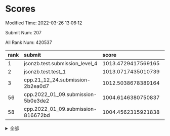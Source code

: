# Scores

Modified Time: 2022-03-26 13:06:12

Submit Num: 207

All Rank Num: 420537

| rank |               submit               |       score        |       sigma        | pk_num |
| :--- | :--------------------------------- | :----------------- | :----------------- | :----- |
| 1    | jsonzb.test.submission_level_4     | 1013.4729417569165 | 0.799512990515121  | 8122   |
| 2    | jsonzb.test.test_1                 | 1013.0717435010739 | 0.8531793958214103 | 8129   |
| 3    | cpp.21_12_24.submission-2b2ea0d7   | 1012.5038678389164 | 0.8062187479207441 | 8124   |
| 56   | cpp.2022_01_09.submission-5b0e3de2 | 1004.6146380750837 | 0.7028281013082907 | 8125   |
| 58   | cpp.2022_01_09.submission-816672bd | 1004.4562315921838 | 0.7087038630221132 | 8126   |


<details>
<summary>全部</summary>

| rank |                 submit                 |       score        |       sigma        | pk_num |
| :--- | :------------------------------------- | :----------------- | :----------------- | :----- |
| 1    | jsonzb.test.submission_level_4         | 1013.4729417569165 | 0.799512990515121  | 8122   |
| 2    | jsonzb.test.test_1                     | 1013.0717435010739 | 0.8531793958214103 | 8129   |
| 3    | cpp.21_12_24.submission-2b2ea0d7       | 1012.5038678389164 | 0.8062187479207441 | 8124   |
| 4    | gobigger.level_3.submission_level_3_16 | 1011.5411963284373 | 0.7717931074238604 | 8123   |
| 5    | gobigger.level_3.submission_level_3_11 | 1011.5252106685865 | 0.7646948198320561 | 8126   |
| 6    | gobigger.level_3.submission_level_3_30 | 1011.4768146006937 | 0.8121683070807721 | 8128   |
| 7    | gobigger.level_3.submission_level_3_2  | 1011.3370756226057 | 0.7827898163055627 | 8127   |
| 8    | gobigger.level_3.submission_level_3_1  | 1011.2789190402973 | 0.7845958528260663 | 8129   |
| 9    | gobigger.level_3.submission_level_3_48 | 1011.2303319797178 | 0.7650764481967888 | 8125   |
| 10   | gobigger.level_3.submission_level_3_18 | 1011.2167588598538 | 0.7705726613236298 | 8127   |
| 11   | gobigger.level_3.submission_level_3_36 | 1011.1910172778767 | 0.7754146456244825 | 8125   |
| 12   | gobigger.level_3.submission_level_3_41 | 1011.1902780984707 | 0.7513026289603439 | 8128   |
| 13   | gobigger.level_3.submission_level_3_49 | 1010.8080845560723 | 0.7740397573050091 | 8129   |
| 14   | gobigger.level_3.submission_level_3_29 | 1010.7594577148885 | 0.8055458972766896 | 8129   |
| 15   | gobigger.level_3.submission_level_3_42 | 1010.7371944404525 | 0.7863704914133965 | 8126   |
| 16   | gobigger.level_3.submission_level_3_24 | 1010.7020316678739 | 0.7643256798191486 | 8131   |
| 17   | gobigger.level_3.submission_level_3_3  | 1010.644092435527  | 0.7808409632412849 | 8123   |
| 18   | gobigger.level_3.submission_level_3_26 | 1010.4767082722531 | 0.77245570458505   | 8127   |
| 19   | gobigger.level_3.submission_level_3_7  | 1010.398459485106  | 0.7871561756707298 | 8127   |
| 20   | gobigger.level_3.submission_level_3_5  | 1010.3555423036571 | 0.745302309736543  | 8126   |
| 21   | gobigger.level_3.submission_level_3_23 | 1010.2082027358213 | 0.7447354357250352 | 8125   |
| 22   | gobigger.level_3.submission_level_3_39 | 1010.2020141006337 | 0.7467359312030243 | 8127   |
| 23   | gobigger.level_3.submission_level_3_8  | 1010.109416660254  | 0.7753239142497129 | 8128   |
| 24   | gobigger.level_3.submission_level_3_4  | 1010.0788405745051 | 0.7779468517106195 | 8122   |
| 25   | gobigger.level_3.submission_level_3_44 | 1010.0665265701074 | 0.7822341620945233 | 8126   |
| 26   | gobigger.level_3.submission_level_3_0  | 1009.9919215246804 | 0.7485032646588836 | 8132   |
| 27   | gobigger.level_3.submission_level_3_27 | 1009.9104117543329 | 0.7590083552049398 | 8131   |
| 28   | gobigger.level_3.submission_level_3_40 | 1009.9040541966928 | 0.7698422698027375 | 8125   |
| 29   | gobigger.level_3.submission_level_3_25 | 1009.8929672441999 | 0.7681257014608192 | 8127   |
| 30   | gobigger.level_3.submission_level_3_38 | 1009.8676325448192 | 0.7576123447861508 | 8130   |
| 31   | gobigger.level_3.submission_level_3_20 | 1009.8367332467678 | 0.7604031691699468 | 8123   |
| 32   | gobigger.level_3.submission_level_3_19 | 1009.8007383718963 | 0.7612807879896647 | 8125   |
| 33   | gobigger.level_3.submission_level_3_12 | 1009.6835117927094 | 0.7841301659226139 | 8123   |
| 34   | gobigger.level_3.submission_level_3_43 | 1009.5813403047981 | 0.7664009465299554 | 8127   |
| 35   | gobigger.level_3.submission_level_3_46 | 1009.5437370344135 | 0.7449266533863694 | 8122   |
| 36   | gobigger.level_3.submission_level_3_13 | 1009.5382226626879 | 0.7731937842080692 | 8133   |
| 37   | gobigger.level_3.submission_level_3_6  | 1009.3380754766836 | 0.7449883759447937 | 8123   |
| 38   | gobigger.level_3.submission_level_3_31 | 1009.3368347383451 | 0.7443341953864041 | 8125   |
| 39   | gobigger.level_3.submission_level_3_14 | 1009.3336983209783 | 0.7767339206387387 | 8128   |
| 40   | gobigger.level_3.submission_level_3_28 | 1009.2621030407007 | 0.7621457071839922 | 8126   |
| 41   | gobigger.level_3.submission_level_3_15 | 1009.236452460313  | 0.7555673265597886 | 8122   |
| 42   | gobigger.level_3.submission_level_3_34 | 1009.0937735029842 | 0.7513031404184967 | 8127   |
| 43   | gobigger.level_3.submission_level_3_22 | 1009.0689947480681 | 0.7470137889567442 | 8127   |
| 44   | gobigger.level_3.submission_level_3_17 | 1009.0687894072854 | 0.741878076940313  | 8131   |
| 45   | gobigger.level_3.submission_level_3_47 | 1009.0371429897367 | 0.766780849866508  | 8124   |
| 46   | gobigger.level_3.submission_level_3_33 | 1009.0357119815596 | 0.7366464394962771 | 8132   |
| 47   | gobigger.level_3.submission_level_3_45 | 1009.0091423058959 | 0.7263930315663618 | 8127   |
| 48   | gobigger.level_3.submission_level_3_35 | 1008.9856529335669 | 0.7449648718656486 | 8126   |
| 49   | gobigger.level_3.submission_level_3_9  | 1008.9432147033901 | 0.7525491478480565 | 8124   |
| 50   | gobigger.level_3.submission_level_3_32 | 1008.9047927766687 | 0.742625298984508  | 8123   |
| 51   | gobigger.level_3.submission_level_3_10 | 1008.7690445380917 | 0.7561428449910237 | 8120   |
| 52   | gobigger.level_3.submission_level_3_21 | 1008.7348339842124 | 0.7360549673167586 | 8127   |
| 53   | gobigger.level_3.submission_level_3_37 | 1008.5192800584767 | 0.7478811850374179 | 8127   |
| 54   | gobigger.level_1.submission_level_1_7  | 1005.256171135707  | 0.7233876747115615 | 8130   |
| 55   | gobigger.level_1.submission_level_1_18 | 1004.8637900001602 | 0.7153746349454047 | 8126   |
| 56   | cpp.2022_01_09.submission-5b0e3de2     | 1004.6146380750837 | 0.7028281013082907 | 8125   |
| 57   | gobigger.level_1.submission_level_1_16 | 1004.5585301930931 | 0.7261388759669416 | 8126   |
| 58   | cpp.2022_01_09.submission-816672bd     | 1004.4562315921838 | 0.7087038630221132 | 8126   |
| 59   | gobigger.level_1.submission_level_1_5  | 1004.2033442045494 | 0.7253493107231769 | 8123   |
| 60   | gobigger.level_1.submission_level_1_14 | 1004.0164149686241 | 0.7306064413054678 | 8126   |
| 61   | gobigger.level_1.submission_level_1_34 | 1004.0101473252518 | 0.7179272366422371 | 8125   |
| 62   | gobigger.level_1.submission_level_1_47 | 1003.9192892435983 | 0.71812067528533   | 8125   |
| 63   | gobigger.level_1.submission_level_1_1  | 1003.8864200404479 | 0.7231280459234654 | 8128   |
| 64   | gobigger.level_1.submission_level_1_44 | 1003.8811599701357 | 0.7120489465583076 | 8122   |
| 65   | gobigger.level_1.submission_level_1_27 | 1003.841063782554  | 0.7258737196728076 | 8126   |
| 66   | gobigger.level_1.submission_level_1_13 | 1003.7868972449317 | 0.7183867345304134 | 8132   |
| 67   | gobigger.level_1.submission_level_1_49 | 1003.7801453708539 | 0.7202307992790173 | 8128   |
| 68   | gobigger.level_1.submission_level_1_33 | 1003.7399723452849 | 0.7143083392678723 | 8127   |
| 69   | gobigger.level_1.submission_level_1_29 | 1003.679254314699  | 0.7281100804853843 | 8124   |
| 70   | gobigger.level_1.submission_level_1_19 | 1003.6676705472498 | 0.7295521111463299 | 8125   |
| 71   | gobigger.level_1.submission_level_1_20 | 1003.6193233072725 | 0.7111181049734291 | 8131   |
| 72   | gobigger.level_1.submission_level_1_2  | 1003.5866564348855 | 0.7168716118284846 | 8126   |
| 73   | gobigger.level_1.submission_level_1_3  | 1003.5836183086543 | 0.6979419079262764 | 8125   |
| 74   | gobigger.level_1.submission_level_1_41 | 1003.4968913178511 | 0.7103410175634047 | 8125   |
| 75   | gobigger.level_1.submission_level_1_17 | 1003.4865848729502 | 0.6982294732658364 | 8123   |
| 76   | gobigger.level_1.submission_level_1_42 | 1003.4118843709782 | 0.7009574031470411 | 8124   |
| 77   | gobigger.level_1.submission_level_1_31 | 1003.2779625708333 | 0.7276897666574382 | 8122   |
| 78   | gobigger.level_1.submission_level_1_46 | 1003.2752748132415 | 0.7134973243499846 | 8128   |
| 79   | gobigger.level_1.submission_level_1_8  | 1003.2383238607244 | 0.7151933400588387 | 8130   |
| 80   | gobigger.level_1.submission_level_1_15 | 1003.2082917816335 | 0.7220242694509098 | 8126   |
| 81   | gobigger.level_1.submission_level_1_6  | 1003.1838639067074 | 0.7059196348797915 | 8132   |
| 82   | gobigger.level_1.submission_level_1_48 | 1003.1419461662683 | 0.7267551582468059 | 8124   |
| 83   | gobigger.level_1.submission_level_1_38 | 1003.1318484429974 | 0.7240766022685388 | 8127   |
| 84   | gobigger.level_1.submission_level_1_37 | 1003.1148821337931 | 0.7129793147203097 | 8126   |
| 85   | gobigger.level_1.submission_level_1_35 | 1003.1083725673033 | 0.7172272894333116 | 8128   |
| 86   | gobigger.level_1.submission_level_1_22 | 1003.083958654458  | 0.7172815222340989 | 8117   |
| 87   | gobigger.level_1.submission_level_1_30 | 1003.0429662241419 | 0.7167352960368876 | 8127   |
| 88   | gobigger.level_1.submission_level_1_25 | 1003.0391467921363 | 0.717276218663388  | 8123   |
| 89   | gobigger.level_1.submission_level_1_28 | 1002.9973485388317 | 0.7168960659578013 | 8124   |
| 90   | gobigger.level_1.submission_level_1_40 | 1002.9926485261034 | 0.7108052767488107 | 8126   |
| 91   | gobigger.level_1.submission_level_1_39 | 1002.9897213084691 | 0.7101847873970515 | 8128   |
| 92   | gobigger.level_1.submission_level_1_43 | 1002.7708499002345 | 0.7109648540897978 | 8127   |
| 93   | gobigger.level_1.submission_level_1_12 | 1002.6894968973681 | 0.7113268565696742 | 8128   |
| 94   | gobigger.level_1.submission_level_1_21 | 1002.6434848392919 | 0.7166592078957629 | 8133   |
| 95   | gobigger.level_1.submission_level_1_26 | 1002.5483359946355 | 0.7087047737881985 | 8123   |
| 96   | gobigger.level_1.submission_level_1_9  | 1002.4803249258136 | 0.7094735843334534 | 8126   |
| 97   | gobigger.level_1.submission_level_1_24 | 1002.4791247551123 | 0.711509556501199  | 8126   |
| 98   | gobigger.level_1.submission_level_1_11 | 1002.4783901050332 | 0.7092349803423176 | 8127   |
| 99   | gobigger.level_1.submission_level_1_10 | 1002.4181461815432 | 0.711931222413314  | 8120   |
| 100  | gobigger.level_1.submission_level_1_32 | 1002.3110369575298 | 0.7039180959555784 | 8127   |
| 101  | gobigger.level_1.submission_level_1_0  | 1002.2659011069527 | 0.7170667948122078 | 8126   |
| 102  | gobigger.level_1.submission_level_1_45 | 1002.1770763842013 | 0.7128948120379214 | 8125   |
| 103  | gobigger.level_1.submission_level_1_23 | 1001.9956115312315 | 0.7085989310308566 | 8127   |
| 104  | gobigger.level_1.submission_level_1_36 | 1001.9895501140511 | 0.7126516079892373 | 8121   |
| 105  | gobigger.level_1.submission_level_1_4  | 1001.840756205565  | 0.7031322221113735 | 8132   |
| 106  | gobigger.random.submission_random_33   | 997.2770390359518  | 0.7067919482690885 | 8126   |
| 107  | gobigger.random.submission_random_10   | 997.1390362662287  | 0.7079626572722515 | 8124   |
| 108  | gobigger.random.submission_random_27   | 997.0775157564153  | 0.701653206108236  | 8126   |
| 109  | gobigger.random.submission_random_24   | 996.8163749259904  | 0.7038111424416441 | 8127   |
| 110  | gobigger.random.submission_random_45   | 996.8004750699953  | 0.7019438311809447 | 8131   |
| 111  | gobigger.random.submission_random_21   | 996.7933193861776  | 0.7152681377988799 | 8125   |
| 112  | gobigger.random.submission_random_31   | 996.7749720065755  | 0.7065757977701735 | 8124   |
| 113  | gobigger.random.submission_random_25   | 996.7622445894418  | 0.7041610312885062 | 8128   |
| 114  | gobigger.random.submission_random_2    | 996.6970395139939  | 0.7031980813508855 | 8123   |
| 115  | gobigger.random.submission_random_7    | 996.6192780778426  | 0.7027434540320936 | 8127   |
| 116  | gobigger.random.submission_random_47   | 996.5616115410457  | 0.7193734384019397 | 8127   |
| 117  | gobigger.random.submission_random_36   | 996.4976282989329  | 0.7060864348592488 | 8130   |
| 118  | gobigger.random.submission_random_17   | 996.4798756452169  | 0.6953789584696667 | 8124   |
| 119  | gobigger.random.submission_random_1    | 996.4686534141803  | 0.7133323689459315 | 8127   |
| 120  | gobigger.random.submission_random_3    | 996.4331109921673  | 0.7036809551898514 | 8128   |
| 121  | gobigger.random.submission_random_35   | 996.2754867495938  | 0.7129889481620304 | 8128   |
| 122  | gobigger.random.submission_random_19   | 996.2448295508887  | 0.7081149407127095 | 8126   |
| 123  | gobigger.random.submission_random_5    | 996.2172497777913  | 0.7102694832412446 | 8127   |
| 124  | gobigger.random.submission_random_30   | 996.2127666190732  | 0.7067242955847992 | 8125   |
| 125  | gobigger.random.submission_random_38   | 996.1868319472419  | 0.7175340347819213 | 8130   |
| 126  | gobigger.random.submission_random_13   | 996.1625120689532  | 0.7024273341263283 | 8130   |
| 127  | gobigger.random.submission_random_4    | 996.1256370916626  | 0.6954833727020064 | 8128   |
| 128  | gobigger.random.submission_random_14   | 995.9538614979595  | 0.7112256827055825 | 8132   |
| 129  | gobigger.random.submission_random_6    | 995.9321797628587  | 0.7169773038955288 | 8126   |
| 130  | gobigger.random.submission_random_41   | 995.9231507420628  | 0.7038155675503344 | 8127   |
| 131  | gobigger.random.submission_random_26   | 995.8318971102984  | 0.7040418093329719 | 8134   |
| 132  | gobigger.random.submission_random_12   | 995.8061802102503  | 0.7156629970001376 | 8130   |
| 133  | gobigger.random.submission_random_0    | 995.8003816496853  | 0.7184853113018778 | 8129   |
| 134  | gobigger.random.submission_random_40   | 995.7973037818233  | 0.7294708819556577 | 8131   |
| 135  | gobigger.random.submission_random_46   | 995.7780456739335  | 0.7066169797115579 | 8118   |
| 136  | gobigger.random.submission_random_42   | 995.7706377752625  | 0.7187749394853973 | 8124   |
| 137  | gobigger.random.submission_random_22   | 995.7594984457024  | 0.7132543531270837 | 8126   |
| 138  | gobigger.random.submission_random_23   | 995.6753537866766  | 0.7072415744480747 | 8125   |
| 139  | gobigger.random.submission_random_44   | 995.653569225104   | 0.6937589489762602 | 8128   |
| 140  | gobigger.random.submission_random_43   | 995.5538467980244  | 0.7008579792594111 | 8124   |
| 141  | gobigger.random.submission_random_9    | 995.5483937114283  | 0.7040179563014453 | 8123   |
| 142  | gobigger.random.submission_random_20   | 995.546909108437   | 0.706927201646931  | 8123   |
| 143  | gobigger.random.submission_random_32   | 995.523075512158   | 0.7045290660128022 | 8124   |
| 144  | gobigger.random.submission_random_8    | 995.5093913831463  | 0.7112660781857805 | 8128   |
| 145  | gobigger.random.submission_random_48   | 995.4536873342807  | 0.6985747957939714 | 8136   |
| 146  | gobigger.random.submission_random_28   | 995.3901815326601  | 0.7074846018156352 | 8125   |
| 147  | gobigger.random.submission_random_18   | 995.3466927966903  | 0.7072224631221425 | 8124   |
| 148  | gobigger.random.submission_random_34   | 995.3293422767117  | 0.7197099366836993 | 8126   |
| 149  | gobigger.random.submission_random_15   | 995.3173762789617  | 0.7234216323768119 | 8125   |
| 150  | gobigger.random.submission_random_16   | 995.2852050931018  | 0.7093163303416555 | 8124   |
| 151  | gobigger.random.submission_random_11   | 995.1185547550768  | 0.7167467526482598 | 8130   |
| 152  | gobigger.random.submission_random_37   | 995.0868527161003  | 0.7030315952728056 | 8122   |
| 153  | gobigger.random.submission_random_29   | 995.04971657603    | 0.6966790859590097 | 8129   |
| 154  | gobigger.random.submission_random_49   | 994.4994445926438  | 0.7091146552428886 | 8122   |
| 155  | gobigger.level_2.submission_level_2_10 | 994.2134859778936  | 0.7343442814969151 | 8119   |
| 156  | gobigger.random.submission_random_39   | 993.9616734714516  | 0.737237220487163  | 8127   |
| 157  | gobigger.level_2.submission_level_2_43 | 993.9341862925259  | 0.752247700200828  | 8131   |
| 158  | gobigger.level_2.submission_level_2_15 | 993.7700512618642  | 0.7390893432795713 | 8125   |
| 159  | gobigger.level_2.submission_level_2_23 | 993.6631556759027  | 0.7453623136495898 | 8133   |
| 160  | gobigger.level_2.submission_level_2_17 | 993.5387746188325  | 0.7405588866792517 | 8127   |
| 161  | gobigger.level_2.submission_level_2_47 | 993.3880404297637  | 0.7190535720121382 | 8128   |
| 162  | gobigger.level_2.submission_level_2_36 | 993.332772015528   | 0.7209912078794442 | 8122   |
| 163  | gobigger.level_2.submission_level_2_37 | 993.2366134546754  | 0.7379141576681283 | 8127   |
| 164  | gobigger.level_2.submission_level_2_12 | 992.981299136754   | 0.7424063592537049 | 8126   |
| 165  | gobigger.level_2.submission_level_2_9  | 992.9798828972266  | 0.7358406695637624 | 8131   |
| 166  | gobigger.level_2.submission_level_2_1  | 992.9558817761142  | 0.7462732036529554 | 8127   |
| 167  | gobigger.level_2.submission_level_2_40 | 992.9236428675313  | 0.7361271523414097 | 8123   |
| 168  | gobigger.level_2.submission_level_2_13 | 992.8873147455274  | 0.7534669829987328 | 8128   |
| 169  | gobigger.level_2.submission_level_2_7  | 992.8682848320458  | 0.7447519596925601 | 8128   |
| 170  | gobigger.level_2.submission_level_2_21 | 992.6948602137046  | 0.746674628920597  | 8125   |
| 171  | gobigger.level_2.submission_level_2_0  | 992.6650299336824  | 0.7449238867748181 | 8130   |
| 172  | gobigger.level_2.submission_level_2_38 | 992.5959716069843  | 0.7349490434779986 | 8122   |
| 173  | gobigger.level_2.submission_level_2_6  | 992.542048392528   | 0.7217348644138453 | 8130   |
| 174  | gobigger.level_2.submission_level_2_20 | 992.5370697885368  | 0.746366094755185  | 8125   |
| 175  | gobigger.level_2.submission_level_2_18 | 992.4139102599576  | 0.7541639982683245 | 8126   |
| 176  | gobigger.level_2.submission_level_2_4  | 992.4098283340434  | 0.7292041215554802 | 8116   |
| 177  | gobigger.level_2.submission_level_2_5  | 992.4076979178096  | 0.7438907901580993 | 8127   |
| 178  | gobigger.level_2.submission_level_2_26 | 992.3368804558322  | 0.7316471223789176 | 8130   |
| 179  | gobigger.level_2.submission_level_2_39 | 992.2898613848325  | 0.7413002443417382 | 8127   |
| 180  | gobigger.level_2.submission_level_2_29 | 992.2826895090889  | 0.7480877924962317 | 8128   |
| 181  | gobigger.level_2.submission_level_2_35 | 992.2816361257909  | 0.7479442826460522 | 8125   |
| 182  | gobigger.level_2.submission_level_2_28 | 992.152506973558   | 0.7569914437606702 | 8128   |
| 183  | gobigger.level_2.submission_level_2_11 | 992.151323408378   | 0.740241198002086  | 8127   |
| 184  | gobigger.level_2.submission_level_2_34 | 992.1450132137953  | 0.7497674052150856 | 8121   |
| 185  | gobigger.level_2.submission_level_2_45 | 992.0750144105917  | 0.7375104582398258 | 8128   |
| 186  | gobigger.level_2.submission_level_2_46 | 992.0694714355631  | 0.7328090470703518 | 8123   |
| 187  | gobigger.level_2.submission_level_2_8  | 992.0599346576926  | 0.7391747651141789 | 8127   |
| 188  | gobigger.level_2.submission_level_2_19 | 992.0415484253424  | 0.7385969298819071 | 8125   |
| 189  | gobigger.level_2.submission_level_2_24 | 991.9253642518552  | 0.7532515282603658 | 8125   |
| 190  | gobigger.level_2.submission_level_2_22 | 991.9096016412823  | 0.7498217768660088 | 8132   |
| 191  | gobigger.level_2.submission_level_2_30 | 991.8680629445051  | 0.742497872986958  | 8126   |
| 192  | gobigger.level_2.submission_level_2_44 | 991.8253339868484  | 0.7401684607784561 | 8130   |
| 193  | gobigger.level_2.submission_level_2_2  | 991.7666278980752  | 0.7715509538611638 | 8126   |
| 194  | gobigger.level_2.submission_level_2_48 | 991.7529658888672  | 0.7508965848517937 | 8124   |
| 195  | gobigger.level_2.submission_level_2_27 | 991.7254771624297  | 0.7476667809511868 | 8127   |
| 196  | gobigger.level_2.submission_level_2_3  | 991.6222894346637  | 0.753947094866122  | 8127   |
| 197  | gobigger.level_2.submission_level_2_41 | 991.575776353162   | 0.7621216688505241 | 8129   |
| 198  | gobigger.level_2.submission_level_2_25 | 991.2774345477723  | 0.7584289393521091 | 8124   |
| 199  | gobigger.level_2.submission_level_2_31 | 991.246798774729   | 0.7690618901164349 | 8131   |
| 200  | gobigger.level_2.submission_level_2_42 | 991.1790970328077  | 0.7388649388642473 | 8125   |
| 201  | gobigger.level_2.submission_level_2_32 | 991.063978796008   | 0.7580847638613076 | 8122   |
| 202  | gobigger.level_2.submission_level_2_14 | 990.8927507572126  | 0.7485907146127654 | 8126   |
| 203  | gobigger.level_2.submission_level_2_16 | 990.6322793810207  | 0.748705512052279  | 8127   |
| 204  | gobigger.level_2.submission_level_2_33 | 990.0895173323377  | 0.770655558750256  | 8127   |
| 205  | gobigger.level_2.submission_level_2_49 | 990.0210503658092  | 0.7672927242576217 | 8130   |
| 206  | gobigger.none.submission_none_0        | 977.5281580125038  | 1.3288021705954387 | 8123   |
| 207  | gobigger.none.submission_none_1        | 974.6961181760103  | 1.5902032868242129 | 8122   |

</details>